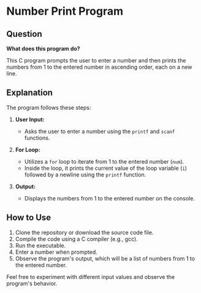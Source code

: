 # Number Print Program

## Question

**What does this program do?**

This C program prompts the user to enter a number and then prints the numbers from 1 to the entered number in ascending order, each on a new line.

## Explanation

The program follows these steps:

1. **User Input:**
   - Asks the user to enter a number using the `printf` and `scanf` functions.

2. **For Loop:**
   - Utilizes a `for` loop to iterate from 1 to the entered number (`num`).
   - Inside the loop, it prints the current value of the loop variable (`i`) followed by a newline using the `printf` function.

3. **Output:**
   - Displays the numbers from 1 to the entered number on the console.

## How to Use

1. Clone the repository or download the source code file.
2. Compile the code using a C compiler (e.g., gcc).
3. Run the executable.
4. Enter a number when prompted.
5. Observe the program's output, which will be a list of numbers from 1 to the entered number.

Feel free to experiment with different input values and observe the program's behavior.